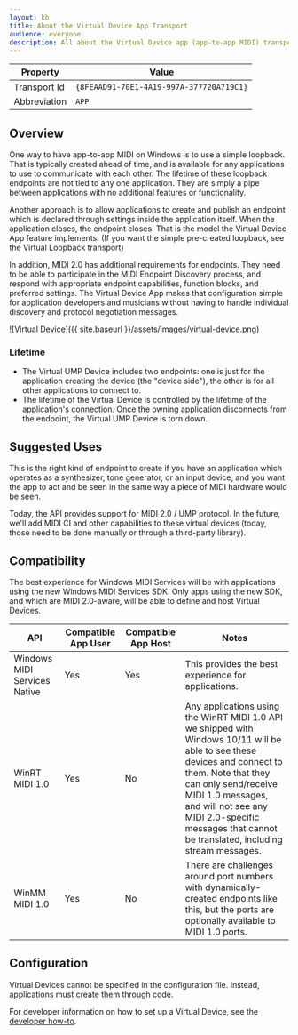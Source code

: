 ```yaml
---
layout: kb
title: About the Virtual Device App Transport
audience: everyone
description: All about the Virtual Device app (app-to-app MIDI) transport
---
```


| Property | Value |
| -------- | ----- |
| Transport Id | `{8FEAAD91-70E1-4A19-997A-377720A719C1}` |
| Abbreviation | `APP` |

## Overview

One way to have app-to-app MIDI on Windows is to use a simple loopback. That is typically created ahead of time, and is available for any applications to use to communicate with each other. The lifetime of these loopback endpoints are not tied to any one application. They are simply a pipe between applications with no additional features or functionality.

Another approach is to allow applications to create and publish an endpoint which is declared through settings inside the application itself. When the application closes, the endpoint closes. That is the model the Virtual Device App feature implements. (If you want the simple pre-created loopback, see the Virtual Loopback transport)

In addition, MIDI 2.0 has additional requirements for endpoints. They need to be able to participate in the MIDI Endpoint Discovery process, and respond with appropriate endpoint capabilities, function blocks, and preferred settings. The Virtual Device App makes that configuration simple for application developers and musicians without having to handle individual discovery and protocol negotiation messages.

![Virtual Device]({{ site.baseurl }}/assets/images/virtual-device.png)

### Lifetime

* The Virtual UMP Device includes two endpoints: one is just for the application creating the device (the "device side"), the other is for all other applications to connect to. 
* The lifetime of the Virtual Device is controlled by the lifetime of the application's connection. Once the owning application disconnects from the endpoint, the Virtual UMP Device is torn down.

## Suggested Uses

This is the right kind of endpoint to create if you have an application which operates as a synthesizer, tone generator, or an input device, and you want the app to act and be seen in the same way a piece of MIDI hardware would be seen. 

Today, the API provides support for MIDI 2.0 / UMP protocol. In the future, we'll add MIDI CI and other capabilities to these virtual devices (today, those need to be done manually or through a third-party library).

## Compatibility

The best experience for Windows MIDI Services will be with applications using the new Windows MIDI Services SDK. Only apps using the new SDK, and which are MIDI 2.0-aware, will be able to define and host Virtual Devices. 

| API | Compatible App User | Compatible App Host | Notes |
| --- | ---------- | ---------- | ----- |
| Windows MIDI Services Native | Yes | Yes | This provides the best experience for applications. |
| WinRT MIDI 1.0 | Yes | No | Any applications using the WinRT MIDI 1.0 API we shipped with Windows 10/11 will be able to see these devices and connect to them. Note that they can only send/receive MIDI 1.0 messages, and will not see any MIDI 2.0-specific messages that cannot be translated, including stream messages. |
| WinMM MIDI 1.0 | Yes | No | There are challenges around port numbers with dynamically-created endpoints like this, but the ports are optionally available to MIDI 1.0 ports. |

## Configuration

Virtual Devices cannot be specified in the configuration file. Instead, applications must create them through code.

For developer information on how to set up a Virtual Device, see the [developer how-to](how-to-create-virtual-ump-device).
